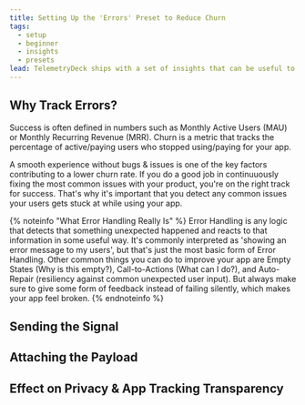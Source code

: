 ```yaml
---
title: Setting Up the 'Errors' Preset to Reduce Churn
tags:
  - setup
  - beginner
  - insights
  - presets
lead: TelemetryDeck ships with a set of insights that can be useful to learn what kind of issues your users encounter most in your apps. Here's how to set them up.
---
```


## Why Track Errors?

Success is often defined in numbers such as Monthly Active Users (MAU) or Monthly Recurring Revenue (MRR). Churn is a metric that tracks the percentage of active/paying users who stopped using/paying for your app.

A smooth experience without bugs & issues is one of the key factors contributing to a lower churn rate. If you do a good job in continuuously fixing the most common issues with your product, you're on the right track for success. That's why it's important that you detect any common issues your users gets stuck at while using your app.

{% noteinfo "What Error Handling Really Is" %}
Error Handling is any logic that detects that something unexpected happened and reacts to that information in some useful way. It's commonly interpreted as 'showing an error message to my users', but that's just the most basic form of Error Handling. Other common things you can do to improve your app are Empty States (Why is this empty?), Call-to-Actions (What can I do?), and Auto-Repair (resiliency against common unexpected user input). But always make sure to give some form of feedback instead of failing silently, which makes your app feel broken.
{% endnoteinfo %}


## Sending the Signal


## Attaching the Payload


## Effect on Privacy & App Tracking Transparency

